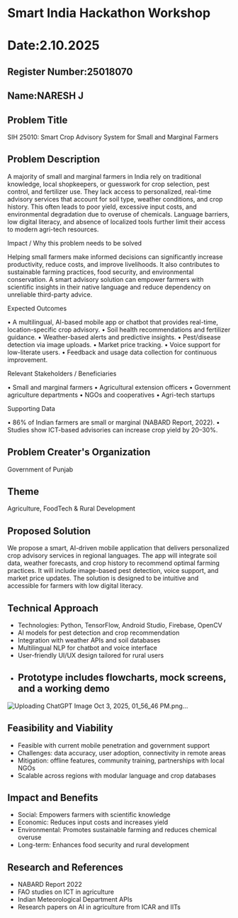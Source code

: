 # Smart India Hackathon Workshop
# Date:2.10.2025
## Register Number:25018070
## Name:NARESH J
## Problem Title
SIH 25010: Smart Crop Advisory System for Small and Marginal Farmers
## Problem Description
A majority of small and marginal farmers in India rely on traditional knowledge, local shopkeepers, or guesswork for crop selection, pest control, and fertilizer use. They lack access to personalized, real-time advisory services that account for soil type, weather conditions, and crop history. This often leads to poor yield, excessive input costs, and environmental degradation due to overuse of chemicals. Language barriers, low digital literacy, and absence of localized tools further limit their access to modern agri-tech resources.

Impact / Why this problem needs to be solved

Helping small farmers make informed decisions can significantly increase productivity, reduce costs, and improve livelihoods. It also contributes to sustainable farming practices, food security, and environmental conservation. A smart advisory solution can empower farmers with scientific insights in their native language and reduce dependency on unreliable third-party advice.

Expected Outcomes

• A multilingual, AI-based mobile app or chatbot that provides real-time, location-specific crop advisory.
• Soil health recommendations and fertilizer guidance.
• Weather-based alerts and predictive insights.
• Pest/disease detection via image uploads.
• Market price tracking.
• Voice support for low-literate users.
• Feedback and usage data collection for continuous improvement.

Relevant Stakeholders / Beneficiaries

• Small and marginal farmers
• Agricultural extension officers
• Government agriculture departments
• NGOs and cooperatives
• Agri-tech startups

Supporting Data

• 86% of Indian farmers are small or marginal (NABARD Report, 2022).
• Studies show ICT-based advisories can increase crop yield by 20–30%.

## Problem Creater's Organization
Government of Punjab

## Theme
Agriculture, FoodTech & Rural Development

## Proposed Solution
We propose a smart, AI-driven mobile application that delivers personalized crop advisory services in regional languages. The app will integrate soil data, weather forecasts, and crop history to recommend optimal farming practices. It will include image-based pest detection, voice support, and market price updates. The solution is designed to be intuitive and accessible for farmers with low digital literacy.

## Technical Approach
- Technologies: Python, TensorFlow, Android Studio, Firebase, OpenCV
- AI models for pest detection and crop recommendation
- Integration with weather APIs and soil databases
- Multilingual NLP for chatbot and voice interface
- User-friendly UI/UX design tailored for rural users
- Prototype includes flowcharts, mock screens, and a working demo
  --
![Uploading ChatGPT Image Oct 3, 2025, 01_56_46 PM.png…]()


  
 ## Feasibility and Viability
- Feasible with current mobile penetration and government support
- Challenges: data accuracy, user adoption, connectivity in remote areas
- Mitigation: offline features, community training, partnerships with local NGOs
- Scalable across regions with modular language and crop databases
## Impact and Benefits
- Social: Empowers farmers with scientific knowledge
- Economic: Reduces input costs and increases yield
- Environmental: Promotes sustainable farming and reduces chemical overuse
- Long-term: Enhances food security and rural development
## Research and References
- NABARD Report 2022
- FAO studies on ICT in agriculture
- Indian Meteorological Department APIs
- Research papers on AI in agriculture from ICAR and IITs
